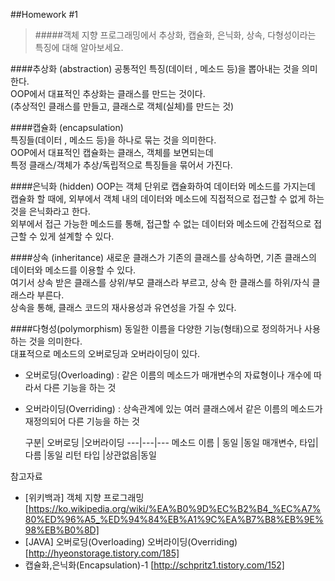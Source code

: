 ##Homework #1  
>#####객체 지향 프로그래밍에서 추상화, 캡슐화, 은닉화, 상속, 다형성이라는 특징에 대해 알아보세요.  

####추상화 (abstraction)
공통적인 특징(데이터 , 메소드 등)을 뽑아내는 것을 의미한다.  
OOP에서 대표적인 추상화는 클래스를 만드는 것이다.  
(추상적인 클래스를 만들고, 클래스로 객체(실체)를 만드는 것)  


####캡슐화 (encapsulation)  
특징들(데이터 , 메소드 등)을 하나로 묶는 것을 의미한다.  
OOP에서 대표적인 캡슐화는 클래스, 객체를 보면되는데  
특정 클래스/객체가 추상/독립적으로 특징들을 묶어서 가진다.  


####은닉화 (hidden)
OOP는 객체 단위로 캡슐화하여 데이터와 메소드를 가지는데  
캡슐화 할 때에, 외부에서 객체 내의 데이터와 메소드에 직접적으로 접근할 수 없게 하는 것을 은닉화라고 한다.  
외부에서 접근 가능한 메소드를 통해, 접근할 수 없는 데이터와 메소드에 간접적으로 접근할 수 있게 설계할 수 있다.  


####상속 (inheritance)
새로운 클래스가 기존의 클래스를 상속하면, 기존 클래스의 데이터와 메소드를 이용할 수 있다.  
여기서 상속 받은 클래스를 상위/부모 클래스라 부르고, 상속 한 클래스를 하위/자식 클래스라 부른다.  
상속을 통해, 클래스 코드의 재사용성과 유연성을 가질 수 있다.  


####다형성(polymorphism)
동일한 이름을 다양한 기능(형태)으로 정의하거나 사용하는 것을 의미한다.  
대표적으로 메소드의 오버로딩과 오버라이딩이 있다.  

- 오버로딩(Overloading) : 같은 이름의 메소드가 매개변수의 자료형이나 개수에 따라서 다른 기능을 하는 것  
- 오버라이딩(Overriding) : 상속관계에 있는 여러 클래스에서 같은 이름의 메소드가 재정의되어 다른 기능을 하는 것  

  구분| 오버로딩 |오버라이딩
---|---|--- 
메소드 이름  | 동일  |동일
매개변수, 타입| 다름  |동일
리턴 타입    |상관없음|동일




참고자료

- [위키백과] 객체 지향 프로그래밍 [https://ko.wikipedia.org/wiki/%EA%B0%9D%EC%B2%B4_%EC%A7%80%ED%96%A5_%ED%94%84%EB%A1%9C%EA%B7%B8%EB%9E%98%EB%B0%8D﻿]
- [JAVA] 오버로딩(Overloading) 오버라이딩(Overriding) [http://hyeonstorage.tistory.com/185]
- 캡슐화,은닉화(Encapsulation)-1 [http://schpritz1.tistory.com/152]